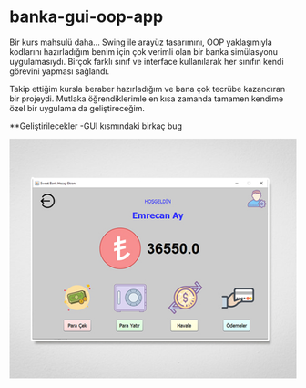 # banka-gui-oop-app
Bir kurs mahsulü daha...
Swing ile arayüz tasarımını, OOP yaklaşımıyla kodlarını hazırladığım benim için çok verimli olan bir banka simülasyonu uygulamasıydı.
Birçok farklı sınıf ve interface kullanılarak her sınıfın kendi görevini yapması sağlandı.

Takip ettiğim kursla beraber hazırladığım ve bana çok tecrübe kazandıran bir projeydi. Mutlaka öğrendiklerimle en kısa zamanda tamamen kendime özel bir uygulama da geliştireceğim.

**Geliştirilecekler
-GUI kısmındaki birkaç bug

<img src="https://github.com/emrecanAy/banka-gui-oop-app/blob/master/arayüz.jpg" />
